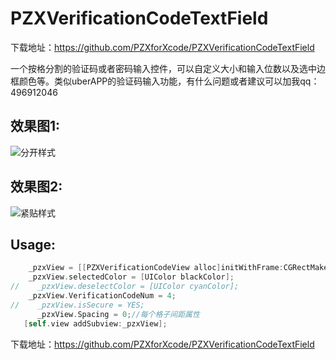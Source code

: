 # PZXVerificationCodeTextField
下载地址：https://github.com/PZXforXcode/PZXVerificationCodeTextField

一个按格分割的验证码或者密码输入控件，可以自定义大小和输入位数以及选中边框颜色等。类似uberAPP的验证码输入功能，有什么问题或者建议可以加我qq：496912046
## 效果图1:
![分开样式](https://upload-images.jianshu.io/upload_images/19409325-abc359691897365c.gif?imageMogr2/auto-orient/strip)
## 效果图2:
![紧贴样式](https://upload-images.jianshu.io/upload_images/19409325-2b23124e901fd1a2.gif?imageMogr2/auto-orient/strip)
## Usage:
```Objective-C
    _pzxView = [[PZXVerificationCodeView alloc]initWithFrame:CGRectMake(0, 100, self.view.frame.size.width, 60)];
    _pzxView.selectedColor = [UIColor blackColor];
//    _pzxView.deselectColor = [UIColor cyanColor];
    _pzxView.VerificationCodeNum = 4;
//    _pzxView.isSecure = YES;
      _pzxView.Spacing = 0;//每个格子间距属性
   [self.view addSubview:_pzxView];
```
下载地址：https://github.com/PZXforXcode/PZXVerificationCodeTextField



